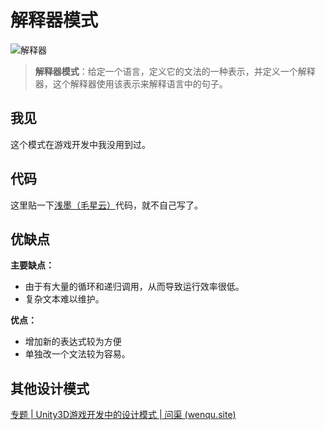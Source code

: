 # 解释器模式
![解释器](/images/2023/02/14/%E8%A7%A3%E9%87%8A%E5%99%A8.png)

> **解释器模式**：给定一个语言，定义它的文法的一种表示，并定义一个解释器，这个解释器使用该表示来解释语言中的句子。

<!-- more -->

## 我见

这个模式在游戏开发中我没用到过。



## 代码

这里贴一下[浅墨（毛星云）](https://github.com/QianMo)代码，就不自己写了。




## 优缺点

**主要缺点：**

- 由于有大量的循环和递归调用，从而导致运行效率很低。
- 复杂文本难以维护。

**优点：**

- 增加新的表达式较为方便
- 单独改一个文法较为容易。





## 其他设计模式

[专题 | Unity3D游戏开发中的设计模式 | 问渠 (wenqu.site)](https://wenqu.site/Unity-Design-Pattern.html)
